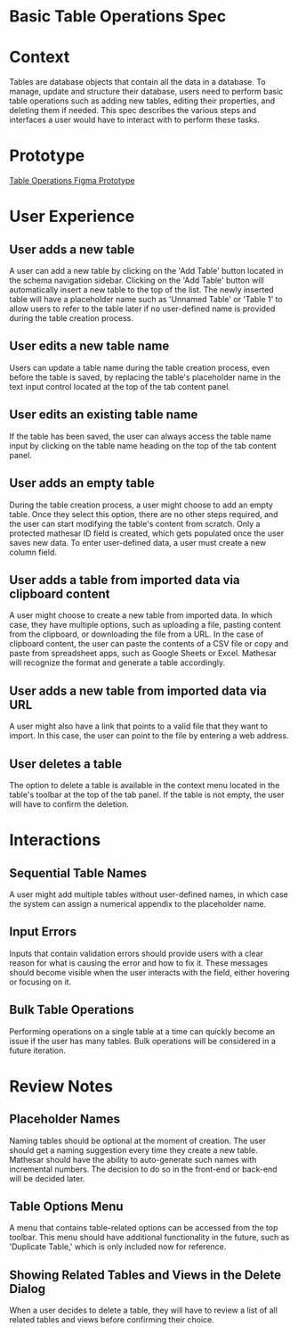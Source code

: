 # Basic Table Operations Spec

# Context

Tables are database objects that contain all the data in a database. To manage, update and structure their database, users need to perform basic table operations such as adding new tables, editing their properties, and deleting them if needed. This spec describes the various steps and interfaces a user would have to interact with to perform these tasks.

# Prototype
[Table Operations Figma Prototype](https://www.figma.com/proto/Uaf1ntcldzK2U41Jhw6vS2/Mathesar-MVP?page-id=2365%3A14712&node-id=2563%3A15775&viewport=-582%2C536%2C0.7798178791999817&scaling=contain)

# User Experience

## User adds a new table
A user can add a new table by clicking on the 'Add Table' button located in the schema navigation sidebar. Clicking on the 'Add Table' button will automatically insert a new table to the top of the list. The newly inserted table will have a placeholder name such as 'Unnamed Table' or 'Table 1' to allow users to refer to the table later if no user-defined name is provided during the table creation process.

## User edits a new table name
Users can update a table name during the table creation process, even before the table is saved, by replacing the table's placeholder name in the text input control located at the top of the tab content panel.

## User edits an existing table name
If the table has been saved, the user can always access the table name input by clicking on the table name heading on the top of the tab content panel.

## User adds an empty table
During the table creation process, a user might choose to add an empty table. Once they select this option, there are no other steps required, and the user can start modifying the table's content from scratch. Only a protected mathesar ID field is created, which gets populated once the user saves new data. To enter user-defined data, a user must create a new column field. 

## User adds a table from imported data via clipboard content
A user might choose to create a new table from imported data. In which case, they have multiple options, such as uploading a file, pasting content from the clipboard, or downloading the file from a URL. In the case of clipboard content, the user can paste the contents of a CSV file or copy and paste from spreadsheet apps, such as Google Sheets or Excel. Mathesar will recognize the format and generate a table accordingly.

## User adds a new table from imported data via URL
A user might also have a link that points to a valid file that they want to import. In this case, the user can point to the file by entering a web address.

## User deletes a table
The option to delete a table is available in the context menu located in the table's toolbar at the top of the tab panel. If the table is not empty, the user will have to confirm the deletion. 

# Interactions

## Sequential Table Names
A user might add multiple tables without user-defined names, in which case the system can assign a numerical appendix to the placeholder name. 

## Input Errors
Inputs that contain validation errors should provide users with a clear reason for what is causing the error and how to fix it. These messages should become visible when the user interacts with the field, either hovering or focusing on it.

## Bulk Table Operations
Performing operations on a single table at a time can quickly become an issue if the user has many tables. Bulk operations will be considered in a future iteration.

# Review Notes

## Placeholder Names
Naming tables should be optional at the moment of creation. The user should get a naming suggestion every time they create a new table. Mathesar should have the ability to auto-generate such names with incremental numbers. The decision to do so in the front-end or back-end will be decided later.

## Table Options Menu
A menu that contains table-related options can be accessed from the top toolbar. This menu should have additional functionality in the future, such as 'Duplicate Table,' which is only included now for reference.

## Showing Related Tables and Views in the Delete Dialog
When a user decides to delete a table, they will have to review a list of all related tables and views before confirming their choice.